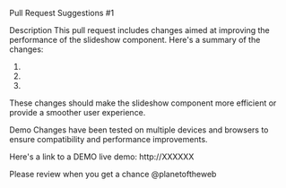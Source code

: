 Pull Request Suggestions #1

Description
This pull request includes changes aimed at improving the performance of the slideshow component. Here's a summary of the changes:

1. 
2. 
3. 

These changes should make the slideshow component more efficient or provide a smoother user experience.

Demo
Changes have been tested on multiple devices and browsers to ensure compatibility and performance improvements. 

Here's a link to a DEMO live demo: http://XXXXXX

Please review when you get a chance @planetoftheweb

